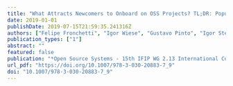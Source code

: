 ```yaml
---
title: "What Attracts Newcomers to Onboard on OSS Projects? TL;DR: Popularity"
date: 2019-01-01
publishDate: 2019-07-15T21:59:35.241316Z
authors: ["Felipe Fronchetti", "Igor Wiese", "Gustavo Pinto", "Igor Steinmacher"]
publication_types: ["1"]
abstract: ""
featured: false
publication: "*Open Source Systems - 15th IFIP WG 2.13 International Conference, OSS 2019, Montreal, QC, Canada, May 26-27, 2019, Proceedings*"
url_pdf: "https://doi.org/10.1007/978-3-030-20883-7_9"
doi: "10.1007/978-3-030-20883-7_9"
---
```


